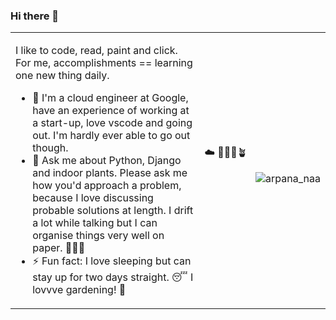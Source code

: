 ### Hi there 👋
<table>
<tr>
  <td width=60% >

I like to code, read, paint and click. For me, accomplishments == learning one new thing daily. 

- 🔭 I'm a cloud engineer at Google, have an experience of working at a start-up, love vscode and going out. I'm hardly ever able to go out though.
- 💬 Ask me about Python, Django and indoor plants. 
Please ask me how you'd approach a problem, because I love discussing probable solutions at length. I drift a lot while talking but I can organise things very well on paper. 👩🏼‍💻
- ⚡ Fun fact: I love sleeping but can stay up for two days straight. 😴 I lovvve gardening! 🌱
  </td>
<link rel="stylesheet" href="https://cdn.jsdelivr.net/gh/devicons/devicon@latest/devicon.min.css">

  <td>
  ☁️ 👩🏻‍💻🪴

<p align="right"> <img src="https://github-readme-stats.vercel.app/api?username=winter-code&show_icons=true&count_private=true&count_private=true&hide_border=true" alt="arpana_naa" />
  </td>
</tr>
  </table>
